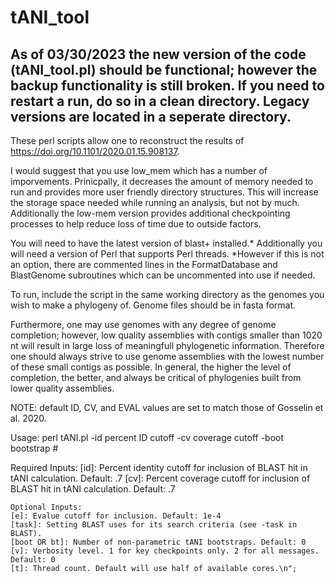 # tANI_tool

## As of 03/30/2023 the new version of the code (tANI_tool.pl) should be functional; however the backup functionality is still broken. If you need to restart a run, do so in a clean directory. Legacy versions are located in a seperate directory. 

These perl scripts allow one to reconstruct the results of https://doi.org/10.1101/2020.01.15.908137.

I would suggest that you use low_mem which has a number of imporvements. Prinicpally, it decreases the amount of memory needed to run and provides more user friendly directory structures. This will increase the storage space needed while running an analysis, but not by much. Additionally the low-mem version provides additional checkpointing processes to help reduce loss of time due to outside factors.


You will need to have the latest version of blast+ installed.* Additionally you will need a version of Perl that supports Perl threads. 
*However if this is not an option, there are commented lines in the FormatDatabase and BlastGenome subroutines which can be uncommented into use if needed.

To run, include the script in the same working directory as the genomes you wish to make a phylogeny of. Genome files should be in fasta format.

Furthermore, one may use genomes with any degree of genome completion; however, low quality assemblies with contigs smaller than 1020 nt will result in large loss of meaningfull phylogenetic information. Therefore one should always strive to use genome assemblies with the lowest number of these small contigs as possible. In general, the higher the level of completion, the better, and always be critical of phylogenies built from lower quality assemblies.

NOTE: default ID, CV, and EVAL values are set to match those of Gosselin et al. 2020.

Usage: perl tANI.pl -id percent ID cutoff -cv coverage cutoff -boot bootstrap #

Required Inputs:
	[id]: Percent identity cutoff for inclusion of BLAST hit in tANI calculation. Default: .7
	[cv]: Percent coverage cutoff for inclusion of BLAST hit in tANI calculation. Default: .7

	Optional Inputs:
	[e]: Evalue cutoff for inclusion. Default: 1e-4
	[task]: Setting BLAST uses for its search criteria (see -task in BLAST).
	[boot OR bt]: Number of non-parametric tANI bootstraps. Default: 0
	[v]: Verbosity level. 1 for key checkpoints only. 2 for all messages. Default: 0
	[t]: Thread count. Default will use half of available cores.\n";
